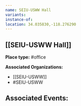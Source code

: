 ```yaml
---
name: SEIU-USWW Hall
variants: 
instance-of: 
location: 34.035830,-118.276290
---
```

## [[SEIU-USWW Hall]]

**Place type:** #office

**Associated Organizations:** 
- [[SEIU-USWW]]
- #SEIU-USWW

**Associated Events:** 
- 